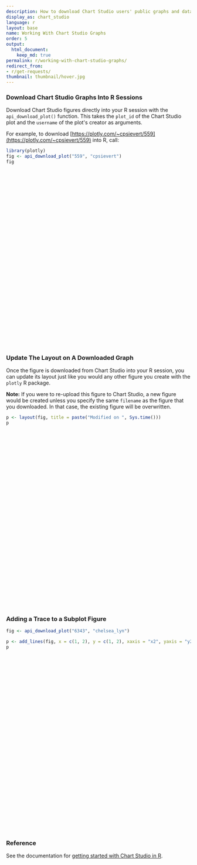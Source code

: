 ```yaml
---
description: How to download Chart Studio users' public graphs and data into an R session.
display_as: chart_studio
language: r
layout: base
name: Working With Chart Studio Graphs
order: 5
output:
  html_document:
    keep_md: true
permalink: r/working-with-chart-studio-graphs/
redirect_from:
- r/get-requests/
thumbnail: thumbnail/hover.jpg
---
```



### Download Chart Studio Graphs Into R Sessions

Download Chart Studio figures directly into your R session with the `api_download_plot()` function. This takes the `plot_id` of the Chart Studio plot and the `username` of the plot's creator as arguments.

For example, to download [https://plotly.com/~cpsievert/559](https://plotly.com/~cpsievert/559) into R, call:


```r
library(plotly)
fig <- api_download_plot("559", "cpsievert")
fig
```

<!--html_preserve--><div id="htmlwidget-47bdaf4e5e795eca6966" style="width:672px;height:480px;" class="plotly html-widget"></div>
<script type="application/json" data-for="htmlwidget-47bdaf4e5e795eca6966">{"x":{"data":[{"name":"1","x":["1967-06-30","1967-07-31","1967-08-31","1967-09-30","1967-10-31","1967-11-30","1967-12-31","1968-01-31","1968-02-29","1968-03-31","1968-04-30","1968-05-31","1968-06-30","1968-07-31","1968-08-31","1968-09-30","1968-10-31","1968-11-30","1968-12-31","1969-01-31","1969-02-28","1969-03-31","1969-04-30","1969-05-31","1969-06-30","1969-07-31","1969-08-31","1969-09-30","1969-10-31","1969-11-30","1969-12-31","1970-01-31","1970-02-28","1970-03-31","1970-04-30","1970-05-31","1970-06-30","1970-07-31","1970-08-31","1970-09-30","1970-10-31","1970-11-30","1970-12-31","1971-01-31","1971-02-28","1971-03-31","1971-04-30","1971-05-31","1971-06-30","1971-07-31","1971-08-31","1971-09-30","1971-10-31","1971-11-30","1971-12-31","1972-01-31","1972-02-29","1972-03-31","1972-04-30","1972-05-31","1972-06-30","1972-07-31","1972-08-31","1972-09-30","1972-10-31","1972-11-30","1972-12-31","1973-01-31","1973-02-28","1973-03-31","1973-04-30","1973-05-31","1973-06-30","1973-07-31","1973-08-31","1973-09-30","1973-10-31","1973-11-30","1973-12-31","1974-01-31","1974-02-28","1974-03-31","1974-04-30","1974-05-31","1974-06-30","1974-07-31","1974-08-31","1974-09-30","1974-10-31","1974-11-30","1974-12-31","1975-01-31","1975-02-28","1975-03-31","1975-04-30","1975-05-31","1975-06-30","1975-07-31","1975-08-31","1975-09-30","1975-10-31","1975-11-30","1975-12-31","1976-01-31","1976-02-29","1976-03-31","1976-04-30","1976-05-31","1976-06-30","1976-07-31","1976-08-31","1976-09-30","1976-10-31","1976-11-30","1976-12-31","1977-01-31","1977-02-28","1977-03-31","1977-04-30","1977-05-31","1977-06-30","1977-07-31","1977-08-31","1977-09-30","1977-10-31","1977-11-30","1977-12-31","1978-01-31","1978-02-28","1978-03-31","1978-04-30","1978-05-31","1978-06-30","1978-07-31","1978-08-31","1978-09-30","1978-10-31","1978-11-30","1978-12-31","1979-01-31","1979-02-28","1979-03-31","1979-04-30","1979-05-31","1979-06-30","1979-07-31","1979-08-31","1979-09-30","1979-10-31","1979-11-30","1979-12-31","1980-01-31","1980-02-29","1980-03-31","1980-04-30","1980-05-31","1980-06-30","1980-07-31","1980-08-31","1980-09-30","1980-10-31","1980-11-30","1980-12-31","1981-01-31","1981-02-28","1981-03-31","1981-04-30","1981-05-31","1981-06-30","1981-07-31","1981-08-31","1981-09-30","1981-10-31","1981-11-30","1981-12-31","1982-01-31","1982-02-28","1982-03-31","1982-04-30","1982-05-31","1982-06-30","1982-07-31","1982-08-31","1982-09-30","1982-10-31","1982-11-30","1982-12-31","1983-01-31","1983-02-28","1983-03-31","1983-04-30","1983-05-31","1983-06-30","1983-07-31","1983-08-31","1983-09-30","1983-10-31","1983-11-30","1983-12-31","1984-01-31","1984-02-29","1984-03-31","1984-04-30","1984-05-31","1984-06-30","1984-07-31","1984-08-31","1984-09-30","1984-10-31","1984-11-30","1984-12-31","1985-01-31","1985-02-28","1985-03-31","1985-04-30","1985-05-31","1985-06-30","1985-07-31","1985-08-31","1985-09-30","1985-10-31","1985-11-30","1985-12-31","1986-01-31","1986-02-28","1986-03-31","1986-04-30","1986-05-31","1986-06-30","1986-07-31","1986-08-31","1986-09-30","1986-10-31","1986-11-30","1986-12-31","1987-01-31","1987-02-28","1987-03-31","1987-04-30","1987-05-31","1987-06-30","1987-07-31","1987-08-31","1987-09-30","1987-10-31","1987-11-30","1987-12-31","1988-01-31","1988-02-29","1988-03-31","1988-04-30","1988-05-31","1988-06-30","1988-07-31","1988-08-31","1988-09-30","1988-10-31","1988-11-30","1988-12-31","1989-01-31","1989-02-28","1989-03-31","1989-04-30","1989-05-31","1989-06-30","1989-07-31","1989-08-31","1989-09-30","1989-10-31","1989-11-30","1989-12-31","1990-01-31","1990-02-28","1990-03-31","1990-04-30","1990-05-31","1990-06-30","1990-07-31","1990-08-31","1990-09-30","1990-10-31","1990-11-30","1990-12-31","1991-01-31","1991-02-28","1991-03-31","1991-04-30","1991-05-31","1991-06-30","1991-07-31","1991-08-31","1991-09-30","1991-10-31","1991-11-30","1991-12-31","1992-01-31","1992-02-29","1992-03-31","1992-04-30","1992-05-31","1992-06-30","1992-07-31","1992-08-31","1992-09-30","1992-10-31","1992-11-30","1992-12-31","1993-01-31","1993-02-28","1993-03-31","1993-04-30","1993-05-31","1993-06-30","1993-07-31","1993-08-31","1993-09-30","1993-10-31","1993-11-30","1993-12-31","1994-01-31","1994-02-28","1994-03-31","1994-04-30","1994-05-31","1994-06-30","1994-07-31","1994-08-31","1994-09-30","1994-10-31","1994-11-30","1994-12-31","1995-01-31","1995-02-28","1995-03-31","1995-04-30","1995-05-31","1995-06-30","1995-07-31","1995-08-31","1995-09-30","1995-10-31","1995-11-30","1995-12-31","1996-01-31","1996-02-29","1996-03-31","1996-04-30","1996-05-31","1996-06-30","1996-07-31","1996-08-31","1996-09-30","1996-10-31","1996-11-30","1996-12-31","1997-01-31","1997-02-28","1997-03-31","1997-04-30","1997-05-31","1997-06-30","1997-07-31","1997-08-31","1997-09-30","1997-10-31","1997-11-30","1997-12-31","1998-01-31","1998-02-28","1998-03-31","1998-04-30","1998-05-31","1998-06-30","1998-07-31","1998-08-31","1998-09-30","1998-10-31","1998-11-30","1998-12-31","1999-01-31","1999-02-28","1999-03-31","1999-04-30","1999-05-31","1999-06-30","1999-07-31","1999-08-31","1999-09-30","1999-10-31","1999-11-30","1999-12-31","2000-01-31","2000-02-29","2000-03-31","2000-04-30","2000-05-31","2000-06-30","2000-07-31","2000-08-31","2000-09-30","2000-10-31","2000-11-30","2000-12-31","2001-01-31","2001-02-28","2001-03-31","2001-04-30","2001-05-31","2001-06-30","2001-07-31","2001-08-31","2001-09-30","2001-10-31","2001-11-30","2001-12-31","2002-01-31","2002-02-28","2002-03-31","2002-04-30","2002-05-31","2002-06-30","2002-07-31","2002-08-31","2002-09-30","2002-10-31","2002-11-30","2002-12-31","2003-01-31","2003-02-28","2003-03-31","2003-04-30","2003-05-31","2003-06-30","2003-07-31","2003-08-31","2003-09-30","2003-10-31","2003-11-30","2003-12-31","2004-01-31","2004-02-29","2004-03-31","2004-04-30","2004-05-31","2004-06-30","2004-07-31","2004-08-31","2004-09-30","2004-10-31","2004-11-30","2004-12-31","2005-01-31","2005-02-28","2005-03-31","2005-04-30","2005-05-31","2005-06-30","2005-07-31","2005-08-31","2005-09-30","2005-10-31","2005-11-30","2005-12-31","2006-01-31","2006-02-28","2006-03-31","2006-04-30","2006-05-31","2006-06-30","2006-07-31","2006-08-31","2006-09-30","2006-10-31","2006-11-30","2006-12-31","2007-01-31","2007-02-28","2007-03-31"],"y":[4.5,4.7,4.6,4.9,4.7,4.8,5.1,4.5,4.1,4.6,4.4,4.4,4.5,4.2,4.6,4.8,4.4,4.4,4.4,4.9,4,4,4.2,4.4,4.4,4.4,4.7,4.5,4.8,4.6,4.6,4.5,4.6,4.1,4.7,4.9,5.1,5.4,5.2,5.2,5.6,5.9,6.2,6.3,6.4,6.5,6.7,5.7,6.2,6.4,5.8,6.5,6.4,6.2,6.2,6.6,6.6,6.7,6.6,5.4,6.1,6,5.6,5.7,5.7,6.1,5.7,5.2,5.5,5,4.9,5,5.2,4.9,5.4,5.5,5.1,4.7,5,5.1,4.8,5,4.6,5.3,5.7,5,5.3,5.5,5.2,5.7,6.3,7.1,7.2,8.7,9.4,8.8,8.6,9.2,9.2,8.6,9.5,9,9,8.2,8.7,8.2,8.3,7.8,7.7,7.9,7.8,7.7,8.4,8,7.5,7.2,7.2,7.3,7.9,6.2,7.1,7,6.7,6.9,7,6.8,6.5,6.7,6.2,6.1,5.7,6,5.8,5.8,5.6,5.9,5.5,5.6,5.9,5.9,5.9,5.4,5.6,5.6,5.9,4.8,5.5,5.5,5.3,5.7,5.3,5.8,6,5.8,5.7,6.4,7,7.5,7.7,7.5,7.7,7.5,7.4,7.1,7.1,7.4,6.9,6.6,7.1,7.2,6.8,6.8,6.9,6.9,7.1,7.5,7.7,8.1,8.5,9.5,8.5,8.7,9.5,9.7,10,10.2,11.1,9.8,10.4,10.9,12.3,11.3,10.1,9.3,9.3,9.4,9.3,8.7,9.1,8.3,8.3,8.2,9.1,7.5,7.5,7.3,7.6,7.2,7.2,7.3,6.8,7.1,7.1,6.9,6.9,6.6,6.9,7.1,6.9,7.1,7,6.8,6.7,6.9,6.8,6.7,6.8,7,6.9,7.1,7.4,7,7.1,7.1,6.9,6.6,6.6,7.1,6.6,6.5,6.5,6.4,6,6.3,6.2,6,6.2,6.3,6.4,5.9,5.9,5.8,6.1,5.9,5.7,5.6,5.7,5.9,5.6,5.4,5.4,5.4,5.3,5.4,5.6,5,4.9,4.9,4.8,4.9,5.1,5.3,5.1,4.8,5.2,5.2,5.4,5.4,5.6,5.8,5.7,5.9,6,6.2,6.7,6.6,6.4,6.9,7,7.3,6.8,7.2,7.5,7.8,8.1,8.2,8.3,8.5,8.8,8.7,8.6,8.8,8.6,9,9,9.3,8.6,8.5,8.5,8.4,8.1,8.3,8.2,8.2,8.3,8,8.3,8.3,8.6,9.2,9.3,9.1,9.2,9.3,9,8.9,9.2,10,9,8.7,8,8.1,8.3,8.3,9.1,7.9,8.5,8.3,7.9,8.2,8,8.3,8.3,7.8,8.3,8.6,8.6,8.3,8.3,8.4,8.5,8.3,7.7,7.8,7.8,8.1,7.9,8.3,8,8,8.3,7.8,8.2,7.7,7.6,7.5,7.4,7,6.8,6.7,6,6.9,6.7,6.8,6.7,5.8,6.6,6.8,6.9,6.8,6.8,6.2,6.5,6.3,5.8,6.5,6,6.1,6.2,5.8,5.8,6.1,6,6.1,5.8,5.7,6,6.3,5.2,6.1,6.1,6,5.8,6.1,6.6,5.9,6.3,6,6.8,6.9,7.2,7.3,7.7,8.2,8.4,8.3,8.4,8.9,9.5,11,8.9,9,9.5,9.6,9.3,9.6,9.6,9.5,9.7,10.2,9.9,11.5,10.3,10.1,10.2,10.4,10.3,10.4,10.6,10.2,10.2,9.5,9.9,10.9,8.9,9.3,9.6,9.5,9.7,9.4,9.4,9.1,9.2,9,9.1,9.2,9,9.2,8.5,8.6,8.4,8.5,8.5,8.9,8.5,8.5,8.5,7.6,8.2,8.4,8.1,8,8.2,7.3,8.1,8.1,8.5,8.7],"showlegend":false,"xaxis":"x","yaxis":"y","frame":null},{"name":"2","x":["1967-06-30","1967-07-31","1967-08-31","1967-09-30","1967-10-31","1967-11-30","1967-12-31","1968-01-31","1968-02-29","1968-03-31","1968-04-30","1968-05-31","1968-06-30","1968-07-31","1968-08-31","1968-09-30","1968-10-31","1968-11-30","1968-12-31","1969-01-31","1969-02-28","1969-03-31","1969-04-30","1969-05-31","1969-06-30","1969-07-31","1969-08-31","1969-09-30","1969-10-31","1969-11-30","1969-12-31","1970-01-31","1970-02-28","1970-03-31","1970-04-30","1970-05-31","1970-06-30","1970-07-31","1970-08-31","1970-09-30","1970-10-31","1970-11-30","1970-12-31","1971-01-31","1971-02-28","1971-03-31","1971-04-30","1971-05-31","1971-06-30","1971-07-31","1971-08-31","1971-09-30","1971-10-31","1971-11-30","1971-12-31","1972-01-31","1972-02-29","1972-03-31","1972-04-30","1972-05-31","1972-06-30","1972-07-31","1972-08-31","1972-09-30","1972-10-31","1972-11-30","1972-12-31","1973-01-31","1973-02-28","1973-03-31","1973-04-30","1973-05-31","1973-06-30","1973-07-31","1973-08-31","1973-09-30","1973-10-31","1973-11-30","1973-12-31","1974-01-31","1974-02-28","1974-03-31","1974-04-30","1974-05-31","1974-06-30","1974-07-31","1974-08-31","1974-09-30","1974-10-31","1974-11-30","1974-12-31","1975-01-31","1975-02-28","1975-03-31","1975-04-30","1975-05-31","1975-06-30","1975-07-31","1975-08-31","1975-09-30","1975-10-31","1975-11-30","1975-12-31","1976-01-31","1976-02-29","1976-03-31","1976-04-30","1976-05-31","1976-06-30","1976-07-31","1976-08-31","1976-09-30","1976-10-31","1976-11-30","1976-12-31","1977-01-31","1977-02-28","1977-03-31","1977-04-30","1977-05-31","1977-06-30","1977-07-31","1977-08-31","1977-09-30","1977-10-31","1977-11-30","1977-12-31","1978-01-31","1978-02-28","1978-03-31","1978-04-30","1978-05-31","1978-06-30","1978-07-31","1978-08-31","1978-09-30","1978-10-31","1978-11-30","1978-12-31","1979-01-31","1979-02-28","1979-03-31","1979-04-30","1979-05-31","1979-06-30","1979-07-31","1979-08-31","1979-09-30","1979-10-31","1979-11-30","1979-12-31","1980-01-31","1980-02-29","1980-03-31","1980-04-30","1980-05-31","1980-06-30","1980-07-31","1980-08-31","1980-09-30","1980-10-31","1980-11-30","1980-12-31","1981-01-31","1981-02-28","1981-03-31","1981-04-30","1981-05-31","1981-06-30","1981-07-31","1981-08-31","1981-09-30","1981-10-31","1981-11-30","1981-12-31","1982-01-31","1982-02-28","1982-03-31","1982-04-30","1982-05-31","1982-06-30","1982-07-31","1982-08-31","1982-09-30","1982-10-31","1982-11-30","1982-12-31","1983-01-31","1983-02-28","1983-03-31","1983-04-30","1983-05-31","1983-06-30","1983-07-31","1983-08-31","1983-09-30","1983-10-31","1983-11-30","1983-12-31","1984-01-31","1984-02-29","1984-03-31","1984-04-30","1984-05-31","1984-06-30","1984-07-31","1984-08-31","1984-09-30","1984-10-31","1984-11-30","1984-12-31","1985-01-31","1985-02-28","1985-03-31","1985-04-30","1985-05-31","1985-06-30","1985-07-31","1985-08-31","1985-09-30","1985-10-31","1985-11-30","1985-12-31","1986-01-31","1986-02-28","1986-03-31","1986-04-30","1986-05-31","1986-06-30","1986-07-31","1986-08-31","1986-09-30","1986-10-31","1986-11-30","1986-12-31","1987-01-31","1987-02-28","1987-03-31","1987-04-30","1987-05-31","1987-06-30","1987-07-31","1987-08-31","1987-09-30","1987-10-31","1987-11-30","1987-12-31","1988-01-31","1988-02-29","1988-03-31","1988-04-30","1988-05-31","1988-06-30","1988-07-31","1988-08-31","1988-09-30","1988-10-31","1988-11-30","1988-12-31","1989-01-31","1989-02-28","1989-03-31","1989-04-30","1989-05-31","1989-06-30","1989-07-31","1989-08-31","1989-09-30","1989-10-31","1989-11-30","1989-12-31","1990-01-31","1990-02-28","1990-03-31","1990-04-30","1990-05-31","1990-06-30","1990-07-31","1990-08-31","1990-09-30","1990-10-31","1990-11-30","1990-12-31","1991-01-31","1991-02-28","1991-03-31","1991-04-30","1991-05-31","1991-06-30","1991-07-31","1991-08-31","1991-09-30","1991-10-31","1991-11-30","1991-12-31","1992-01-31","1992-02-29","1992-03-31","1992-04-30","1992-05-31","1992-06-30","1992-07-31","1992-08-31","1992-09-30","1992-10-31","1992-11-30","1992-12-31","1993-01-31","1993-02-28","1993-03-31","1993-04-30","1993-05-31","1993-06-30","1993-07-31","1993-08-31","1993-09-30","1993-10-31","1993-11-30","1993-12-31","1994-01-31","1994-02-28","1994-03-31","1994-04-30","1994-05-31","1994-06-30","1994-07-31","1994-08-31","1994-09-30","1994-10-31","1994-11-30","1994-12-31","1995-01-31","1995-02-28","1995-03-31","1995-04-30","1995-05-31","1995-06-30","1995-07-31","1995-08-31","1995-09-30","1995-10-31","1995-11-30","1995-12-31","1996-01-31","1996-02-29","1996-03-31","1996-04-30","1996-05-31","1996-06-30","1996-07-31","1996-08-31","1996-09-30","1996-10-31","1996-11-30","1996-12-31","1997-01-31","1997-02-28","1997-03-31","1997-04-30","1997-05-31","1997-06-30","1997-07-31","1997-08-31","1997-09-30","1997-10-31","1997-11-30","1997-12-31","1998-01-31","1998-02-28","1998-03-31","1998-04-30","1998-05-31","1998-06-30","1998-07-31","1998-08-31","1998-09-30","1998-10-31","1998-11-30","1998-12-31","1999-01-31","1999-02-28","1999-03-31","1999-04-30","1999-05-31","1999-06-30","1999-07-31","1999-08-31","1999-09-30","1999-10-31","1999-11-30","1999-12-31","2000-01-31","2000-02-29","2000-03-31","2000-04-30","2000-05-31","2000-06-30","2000-07-31","2000-08-31","2000-09-30","2000-10-31","2000-11-30","2000-12-31","2001-01-31","2001-02-28","2001-03-31","2001-04-30","2001-05-31","2001-06-30","2001-07-31","2001-08-31","2001-09-30","2001-10-31","2001-11-30","2001-12-31","2002-01-31","2002-02-28","2002-03-31","2002-04-30","2002-05-31","2002-06-30","2002-07-31","2002-08-31","2002-09-30","2002-10-31","2002-11-30","2002-12-31","2003-01-31","2003-02-28","2003-03-31","2003-04-30","2003-05-31","2003-06-30","2003-07-31","2003-08-31","2003-09-30","2003-10-31","2003-11-30","2003-12-31","2004-01-31","2004-02-29","2004-03-31","2004-04-30","2004-05-31","2004-06-30","2004-07-31","2004-08-31","2004-09-30","2004-10-31","2004-11-30","2004-12-31","2005-01-31","2005-02-28","2005-03-31","2005-04-30","2005-05-31","2005-06-30","2005-07-31","2005-08-31","2005-09-30","2005-10-31","2005-11-30","2005-12-31","2006-01-31","2006-02-28","2006-03-31","2006-04-30","2006-05-31","2006-06-30","2006-07-31","2006-08-31","2006-09-30","2006-10-31","2006-11-30","2006-12-31","2007-01-31","2007-02-28","2007-03-31"],"y":[4.0884895881769,4.12472893197371,4.1607724921156,4.19546685459264,4.23112488384171,4.26544597276604,4.30071810089901,4.33579397346924,4.36842913028992,4.4031248817608,4.43651428774324,4.47082321557446,4.50383809695886,4.53775983092715,4.57148465236301,4.60393399931504,4.63727106851844,4.66934499223424,4.70229393898192,4.73504550128935,4.76445782189773,4.79683345288376,4.82797650907261,4.8599631011486,4.89072948892936,4.92232667187202,4.9537258164891,4.98392343655018,5.01493261366441,5.04475266667922,5.07537150606734,5.10579183522206,5.13309755824282,5.16313981343757,5.19202369211692,5.22167469313123,5.25017975959243,5.27943913620302,5.30849934869488,5.33643241414911,5.36510044386773,5.39265379846563,5.42092927518774,5.44900511588331,5.4741922687816,5.50188789287863,5.52849976633256,5.55580192097875,5.58203283840448,5.60894115337657,5.63564917843676,5.66130486156822,5.68761848858479,5.71289231704986,5.73881117579953,5.7645292727295,5.78840630182473,5.81373555586768,5.83805631894365,5.86298988219614,5.8869224963475,5.91144456406168,5.93575539419197,5.95908133224395,5.98297791047055,6.00590386377059,6.02938805874688,6.05266339803207,6.07350717063552,6.09638634369716,6.11832994958739,6.14080136508169,6.16235127106162,6.18441679764199,6.20627676893169,6.22723631840567,6.24869321907834,6.26926360440038,6.29031930310941,6.31117182842055,6.32983213697065,6.35029931074534,6.36991413407723,6.38998473157125,6.40921667559284,6.42889256545958,6.44836858232889,6.46702648943796,6.48611061697689,6.50439018053402,6.52308428739597,6.54158090315326,6.55811817744889,6.57624025635683,6.59359104334347,6.61132772725741,6.62830645553374,6.64565961310706,6.66281857997615,6.67923959093342,6.6960178497588,6.71207133776412,6.72847075719918,6.74467836782281,6.75966710780437,6.77550484654908,6.79065040688758,6.8061139625586,6.82089831443228,6.83598955568301,6.85089230409067,6.86513530294992,6.87966855523419,6.89355488138697,6.90772050620125,6.92170002006524,6.93416711284591,6.94779374886403,6.96080494267036,6.97406857690146,6.98663849093936,6.99925994632549,7.0115143010866,7.02302989907348,7.03458072295775,7.04542756596005,7.05629982708637,7.06683681338396,7.07607127917865,7.085987976969,7.09528331390965,7.10458325526916,7.11329381249557,7.12200196554316,7.13041894225096,7.1382932386056,7.14615608383654,7.1535062052711,7.16083988714408,7.16791421847356,7.174086383485,7.18068492736623,7.1868414376529,7.19297262450329,7.19868893514022,7.20437773307866,7.20985127896257,7.21494938390696,7.22001819771399,7.2247367078028,7.22942575765185,7.23393138124263,7.23798597457588,7.24215489805555,7.24603265087945,7.24988402604168,7.25346655539011,7.2570253503538,7.26044502555993,7.26362800180652,7.26679275364918,7.26974111121445,7.27267590781253,7.27550341044934,7.27797042606604,7.2806115392659,7.28308305604482,7.28555602032723,7.28787689369517,7.29020667717902,7.29247326519055,7.2946126406359,7.29677370468394,7.29882304151247,7.30090354971592,7.30295268824332,7.30478192385236,7.30678917400183,7.30871956495776,7.31070806558975,7.31234869497849,7.3134636878702,7.31400980017018,7.31401659976371,7.31350515900201,7.3125282110874,7.31104124520389,7.3090899562451,7.30694602756764,7.3041695553505,7.30109889285117,7.29754994828137,7.29377142283101,7.2895320338484,7.28497319887214,7.28027722186873,7.27515165674961,7.2699469221595,7.26433665483737,7.25851149903805,7.25288638605614,7.24670549882087,7.24057838677455,7.23411719482575,7.22775851109208,7.22109904236962,7.21437024563404,7.20781245126959,7.2010090920303,7.19441883134283,7.18762293753967,7.18086227323986,7.17480376873924,7.16816868254041,7.16183951807071,7.15541495007717,7.14932920384155,7.14319718199315,7.13724526672973,7.1316767881055,7.12614113325716,7.12101517823133,7.11597781173795,7.111225109346,7.10719464221691,7.10304224829003,7.09935318420552,7.09590213140274,7.09293147547375,7.09026379173493,7.08802564917917,7.08628863910371,7.08495757988186,7.08413808332624,7.08379613537814,7.08398828612956,7.08463853232666,7.08590572190725,7.0876989110165,7.08976914095922,7.09162848784462,7.09340645077177,7.09504433481441,7.09650137397736,7.09788024684488,7.09909729941971,7.10023921118024,7.10126915033767,7.10213631684351,7.10296571238966,7.10367759873351,7.10432497760472,7.10487138816708,7.10535880043149,7.10577336844534,7.10611056971369,7.10639842696119,7.10662367429507,7.10680687084434,7.10694532942446,7.10703667240095,7.10710571764134,7.10714562252747,7.10716459002516,7.10716670196745,7.10715764179057,7.10714278829591,7.1071282617813,7.10711863645252,7.10711983884108,7.10713749174631,7.10717745761516,7.10723747114014,7.10733563673486,7.10746756402789,7.10764759081215,7.10786940799898,7.1081533460409,7.10849854169782,7.10889629126486,7.1093786540199,7.10991981532776,7.11056139524904,7.11129233906672,7.11203409341382,7.11295085002298,7.11393880358751,7.11506936031844,7.11627488661442,7.11764129353525,7.11913600900385,7.12071003851715,7.1224738600161,7.12431898410786,7.1263739617053,7.12858535413191,7.13080072412899,7.13333103249069,7.13594450407804,7.13880764258443,7.14172416614753,7.14488713153504,7.14820036686713,7.15154846696204,7.15515326035625,7.15878086055004,7.16267172941985,7.16670587981505,7.17047160430324,7.17477453987169,7.1790711945977,7.18364663399317,7.18820434923572,7.19304680987168,7.19802286873324,7.20296427919185,7.2081990904749,7.21338825363826,7.2188763347563,7.22449102568073,7.22967000546495,7.2355217515168,7.24130138140064,7.24739282563889,7.25340176864513,7.25972742848327,7.266170014828,7.27251477173454,7.27918330486016,7.28574406707731,7.29263306439729,7.29963199980467,7.30604693523021,7.31325119571917,7.32032383684508,7.32773498987983,7.33500519673399,7.34261775972802,7.35033057750963,7.35788871694835,7.36579467587024,7.37353707322542,7.38163069070106,7.3898175745451,7.39755945272218,7.40592282968818,7.41410127925038,7.42263865324308,7.43098283416024,7.43968872259314,7.44847814841869,7.45706224942295,7.46601192086969,7.47474844541711,7.48385287989853,7.49303386335341,7.50139098223067,7.51071374374381,7.51980475626747,7.52929811318121,7.53860728275806,7.54835106883616,7.55821936654811,7.5678861345739,7.57799401664826,7.58788916119806,7.59822943705963,7.60868505903553,7.61822644437452,7.62889646544795,7.63932700276108,7.65021161800115,7.66084634777787,7.67193836660937,7.68313303161963,7.69406256207625,7.70545378587601,7.71657005520543,7.72815064721949,7.73982471989278,7.75044784752046,7.76229470439289,7.7738432962343,7.78586172170044,7.79757286835422,7.80975567183889,7.82201925604723,7.83396240561187,7.84637952303679,7.85846777382303,7.87103123388933,7.88366630915977,7.89554940696766,7.90831781677441,7.92073735817265,7.93363419312192,7.94617453760556,7.95919260712216,7.97226953200198,7.98497890957877,7.99816622422397,8.01097895129539,8.02426946513077,8.03760966880986,8.04970004981882,8.06312969388684,8.07616832058327,8.08968336422089,8.10280115635152,8.11639440898355,8.13002465152372,8.14324867897846,8.15694628571109,8.17023202500925,8.18398980535915,8.19777541009765,8.21024929501262,8.22408272524167,8.23749129391349,8.2513877564521,8.26489463994267,8.27891286524467,8.29299367428366,8.30668029878782,8.32088564235088,8.33469367339342,8.34902538927839,8.36342203146286,8.37648165055004,8.39100317344484,8.40511938576141,8.41977183028098,8.43401563020111,8.44880083414328,8.46365421028857,8.4780938013436,8.49308270867217,8.50765434819384,8.52278062450352,8.53797741557885,8.55225802648061,8.56759264609155,8.58250106174005,8.59797762976278,8.61302430409906,8.62864465833142,8.64433878854393,8.65959734810936,8.67543803629217,8.69083931540846,8.70682839935942,8.72289360185305,8.73746992764284,8.75368131221284,8.7694435310439,8.78580786068489,8.801718980132,8.81823809264182,8.83483656959794,8.85097562439551,8.86773165598114,8.88402407225782,8.90093949627079,8.91793662729259,8.93335949838465,8.9505134475958,8.96719314672115,8.98451103766251,9.00135027933216,9.01883394980154,9.03640257318337,9.05348580032479,9.07122297499532,9.08847020554412,9.1063777693012,9.12437262853326,9.14070147689853,9.15886379043295],"showlegend":false,"xaxis":"x","yaxis":"y","frame":null}],"layout":{"1":[[],{"env":{},"args":{}}],"font":{"env":{},"args":{}},"family":"Courier New, monospace","xaxis":{"domain":[0,1],"automargin":true,"type":"category","categoryorder":"array","categoryarray":["1967-06-30","1967-07-31","1967-08-31","1967-09-30","1967-10-31","1967-11-30","1967-12-31","1968-01-31","1968-02-29","1968-03-31","1968-04-30","1968-05-31","1968-06-30","1968-07-31","1968-08-31","1968-09-30","1968-10-31","1968-11-30","1968-12-31","1969-01-31","1969-02-28","1969-03-31","1969-04-30","1969-05-31","1969-06-30","1969-07-31","1969-08-31","1969-09-30","1969-10-31","1969-11-30","1969-12-31","1970-01-31","1970-02-28","1970-03-31","1970-04-30","1970-05-31","1970-06-30","1970-07-31","1970-08-31","1970-09-30","1970-10-31","1970-11-30","1970-12-31","1971-01-31","1971-02-28","1971-03-31","1971-04-30","1971-05-31","1971-06-30","1971-07-31","1971-08-31","1971-09-30","1971-10-31","1971-11-30","1971-12-31","1972-01-31","1972-02-29","1972-03-31","1972-04-30","1972-05-31","1972-06-30","1972-07-31","1972-08-31","1972-09-30","1972-10-31","1972-11-30","1972-12-31","1973-01-31","1973-02-28","1973-03-31","1973-04-30","1973-05-31","1973-06-30","1973-07-31","1973-08-31","1973-09-30","1973-10-31","1973-11-30","1973-12-31","1974-01-31","1974-02-28","1974-03-31","1974-04-30","1974-05-31","1974-06-30","1974-07-31","1974-08-31","1974-09-30","1974-10-31","1974-11-30","1974-12-31","1975-01-31","1975-02-28","1975-03-31","1975-04-30","1975-05-31","1975-06-30","1975-07-31","1975-08-31","1975-09-30","1975-10-31","1975-11-30","1975-12-31","1976-01-31","1976-02-29","1976-03-31","1976-04-30","1976-05-31","1976-06-30","1976-07-31","1976-08-31","1976-09-30","1976-10-31","1976-11-30","1976-12-31","1977-01-31","1977-02-28","1977-03-31","1977-04-30","1977-05-31","1977-06-30","1977-07-31","1977-08-31","1977-09-30","1977-10-31","1977-11-30","1977-12-31","1978-01-31","1978-02-28","1978-03-31","1978-04-30","1978-05-31","1978-06-30","1978-07-31","1978-08-31","1978-09-30","1978-10-31","1978-11-30","1978-12-31","1979-01-31","1979-02-28","1979-03-31","1979-04-30","1979-05-31","1979-06-30","1979-07-31","1979-08-31","1979-09-30","1979-10-31","1979-11-30","1979-12-31","1980-01-31","1980-02-29","1980-03-31","1980-04-30","1980-05-31","1980-06-30","1980-07-31","1980-08-31","1980-09-30","1980-10-31","1980-11-30","1980-12-31","1981-01-31","1981-02-28","1981-03-31","1981-04-30","1981-05-31","1981-06-30","1981-07-31","1981-08-31","1981-09-30","1981-10-31","1981-11-30","1981-12-31","1982-01-31","1982-02-28","1982-03-31","1982-04-30","1982-05-31","1982-06-30","1982-07-31","1982-08-31","1982-09-30","1982-10-31","1982-11-30","1982-12-31","1983-01-31","1983-02-28","1983-03-31","1983-04-30","1983-05-31","1983-06-30","1983-07-31","1983-08-31","1983-09-30","1983-10-31","1983-11-30","1983-12-31","1984-01-31","1984-02-29","1984-03-31","1984-04-30","1984-05-31","1984-06-30","1984-07-31","1984-08-31","1984-09-30","1984-10-31","1984-11-30","1984-12-31","1985-01-31","1985-02-28","1985-03-31","1985-04-30","1985-05-31","1985-06-30","1985-07-31","1985-08-31","1985-09-30","1985-10-31","1985-11-30","1985-12-31","1986-01-31","1986-02-28","1986-03-31","1986-04-30","1986-05-31","1986-06-30","1986-07-31","1986-08-31","1986-09-30","1986-10-31","1986-11-30","1986-12-31","1987-01-31","1987-02-28","1987-03-31","1987-04-30","1987-05-31","1987-06-30","1987-07-31","1987-08-31","1987-09-30","1987-10-31","1987-11-30","1987-12-31","1988-01-31","1988-02-29","1988-03-31","1988-04-30","1988-05-31","1988-06-30","1988-07-31","1988-08-31","1988-09-30","1988-10-31","1988-11-30","1988-12-31","1989-01-31","1989-02-28","1989-03-31","1989-04-30","1989-05-31","1989-06-30","1989-07-31","1989-08-31","1989-09-30","1989-10-31","1989-11-30","1989-12-31","1990-01-31","1990-02-28","1990-03-31","1990-04-30","1990-05-31","1990-06-30","1990-07-31","1990-08-31","1990-09-30","1990-10-31","1990-11-30","1990-12-31","1991-01-31","1991-02-28","1991-03-31","1991-04-30","1991-05-31","1991-06-30","1991-07-31","1991-08-31","1991-09-30","1991-10-31","1991-11-30","1991-12-31","1992-01-31","1992-02-29","1992-03-31","1992-04-30","1992-05-31","1992-06-30","1992-07-31","1992-08-31","1992-09-30","1992-10-31","1992-11-30","1992-12-31","1993-01-31","1993-02-28","1993-03-31","1993-04-30","1993-05-31","1993-06-30","1993-07-31","1993-08-31","1993-09-30","1993-10-31","1993-11-30","1993-12-31","1994-01-31","1994-02-28","1994-03-31","1994-04-30","1994-05-31","1994-06-30","1994-07-31","1994-08-31","1994-09-30","1994-10-31","1994-11-30","1994-12-31","1995-01-31","1995-02-28","1995-03-31","1995-04-30","1995-05-31","1995-06-30","1995-07-31","1995-08-31","1995-09-30","1995-10-31","1995-11-30","1995-12-31","1996-01-31","1996-02-29","1996-03-31","1996-04-30","1996-05-31","1996-06-30","1996-07-31","1996-08-31","1996-09-30","1996-10-31","1996-11-30","1996-12-31","1997-01-31","1997-02-28","1997-03-31","1997-04-30","1997-05-31","1997-06-30","1997-07-31","1997-08-31","1997-09-30","1997-10-31","1997-11-30","1997-12-31","1998-01-31","1998-02-28","1998-03-31","1998-04-30","1998-05-31","1998-06-30","1998-07-31","1998-08-31","1998-09-30","1998-10-31","1998-11-30","1998-12-31","1999-01-31","1999-02-28","1999-03-31","1999-04-30","1999-05-31","1999-06-30","1999-07-31","1999-08-31","1999-09-30","1999-10-31","1999-11-30","1999-12-31","2000-01-31","2000-02-29","2000-03-31","2000-04-30","2000-05-31","2000-06-30","2000-07-31","2000-08-31","2000-09-30","2000-10-31","2000-11-30","2000-12-31","2001-01-31","2001-02-28","2001-03-31","2001-04-30","2001-05-31","2001-06-30","2001-07-31","2001-08-31","2001-09-30","2001-10-31","2001-11-30","2001-12-31","2002-01-31","2002-02-28","2002-03-31","2002-04-30","2002-05-31","2002-06-30","2002-07-31","2002-08-31","2002-09-30","2002-10-31","2002-11-30","2002-12-31","2003-01-31","2003-02-28","2003-03-31","2003-04-30","2003-05-31","2003-06-30","2003-07-31","2003-08-31","2003-09-30","2003-10-31","2003-11-30","2003-12-31","2004-01-31","2004-02-29","2004-03-31","2004-04-30","2004-05-31","2004-06-30","2004-07-31","2004-08-31","2004-09-30","2004-10-31","2004-11-30","2004-12-31","2005-01-31","2005-02-28","2005-03-31","2005-04-30","2005-05-31","2005-06-30","2005-07-31","2005-08-31","2005-09-30","2005-10-31","2005-11-30","2005-12-31","2006-01-31","2006-02-28","2006-03-31","2006-04-30","2006-05-31","2006-06-30","2006-07-31","2006-08-31","2006-09-30","2006-10-31","2006-11-30","2006-12-31","2007-01-31","2007-02-28","2007-03-31"]},"yaxis":{"domain":[0,1],"automargin":true},"hovermode":"closest","showlegend":false},"attrs":[],"highlight":{"on":"plotly_click","persistent":false,"dynamic":false,"selectize":false,"opacityDim":0.2,"selected":{"opacity":1},"debounce":0},"shinyEvents":["plotly_hover","plotly_click","plotly_selected","plotly_relayout","plotly_brushed","plotly_brushing","plotly_clickannotation","plotly_doubleclick","plotly_deselect","plotly_afterplot","plotly_sunburstclick"],"base_url":"https://plotly.com"},"evals":[],"jsHooks":[]}</script><!--/html_preserve-->

### Update The Layout on A Downloaded Graph

Once the figure is downloaded from Chart Studio into your R session, you can update its layout just like you would any other figure you create with the `plotly` R package. 

**Note:** If you were to re-upload this figure to Chart Studio, a new figure would be created unless you specify the same `filename` as the figure that you downloaded. In that case, the existing figure will be overwritten.


```r
p <- layout(fig, title = paste("Modified on ", Sys.time()))
p
```

<!--html_preserve--><div id="htmlwidget-231482f07f18405bafda" style="width:672px;height:480px;" class="plotly html-widget"></div>
<script type="application/json" data-for="htmlwidget-231482f07f18405bafda">{"x":{"data":[{"name":"1","x":["1967-06-30","1967-07-31","1967-08-31","1967-09-30","1967-10-31","1967-11-30","1967-12-31","1968-01-31","1968-02-29","1968-03-31","1968-04-30","1968-05-31","1968-06-30","1968-07-31","1968-08-31","1968-09-30","1968-10-31","1968-11-30","1968-12-31","1969-01-31","1969-02-28","1969-03-31","1969-04-30","1969-05-31","1969-06-30","1969-07-31","1969-08-31","1969-09-30","1969-10-31","1969-11-30","1969-12-31","1970-01-31","1970-02-28","1970-03-31","1970-04-30","1970-05-31","1970-06-30","1970-07-31","1970-08-31","1970-09-30","1970-10-31","1970-11-30","1970-12-31","1971-01-31","1971-02-28","1971-03-31","1971-04-30","1971-05-31","1971-06-30","1971-07-31","1971-08-31","1971-09-30","1971-10-31","1971-11-30","1971-12-31","1972-01-31","1972-02-29","1972-03-31","1972-04-30","1972-05-31","1972-06-30","1972-07-31","1972-08-31","1972-09-30","1972-10-31","1972-11-30","1972-12-31","1973-01-31","1973-02-28","1973-03-31","1973-04-30","1973-05-31","1973-06-30","1973-07-31","1973-08-31","1973-09-30","1973-10-31","1973-11-30","1973-12-31","1974-01-31","1974-02-28","1974-03-31","1974-04-30","1974-05-31","1974-06-30","1974-07-31","1974-08-31","1974-09-30","1974-10-31","1974-11-30","1974-12-31","1975-01-31","1975-02-28","1975-03-31","1975-04-30","1975-05-31","1975-06-30","1975-07-31","1975-08-31","1975-09-30","1975-10-31","1975-11-30","1975-12-31","1976-01-31","1976-02-29","1976-03-31","1976-04-30","1976-05-31","1976-06-30","1976-07-31","1976-08-31","1976-09-30","1976-10-31","1976-11-30","1976-12-31","1977-01-31","1977-02-28","1977-03-31","1977-04-30","1977-05-31","1977-06-30","1977-07-31","1977-08-31","1977-09-30","1977-10-31","1977-11-30","1977-12-31","1978-01-31","1978-02-28","1978-03-31","1978-04-30","1978-05-31","1978-06-30","1978-07-31","1978-08-31","1978-09-30","1978-10-31","1978-11-30","1978-12-31","1979-01-31","1979-02-28","1979-03-31","1979-04-30","1979-05-31","1979-06-30","1979-07-31","1979-08-31","1979-09-30","1979-10-31","1979-11-30","1979-12-31","1980-01-31","1980-02-29","1980-03-31","1980-04-30","1980-05-31","1980-06-30","1980-07-31","1980-08-31","1980-09-30","1980-10-31","1980-11-30","1980-12-31","1981-01-31","1981-02-28","1981-03-31","1981-04-30","1981-05-31","1981-06-30","1981-07-31","1981-08-31","1981-09-30","1981-10-31","1981-11-30","1981-12-31","1982-01-31","1982-02-28","1982-03-31","1982-04-30","1982-05-31","1982-06-30","1982-07-31","1982-08-31","1982-09-30","1982-10-31","1982-11-30","1982-12-31","1983-01-31","1983-02-28","1983-03-31","1983-04-30","1983-05-31","1983-06-30","1983-07-31","1983-08-31","1983-09-30","1983-10-31","1983-11-30","1983-12-31","1984-01-31","1984-02-29","1984-03-31","1984-04-30","1984-05-31","1984-06-30","1984-07-31","1984-08-31","1984-09-30","1984-10-31","1984-11-30","1984-12-31","1985-01-31","1985-02-28","1985-03-31","1985-04-30","1985-05-31","1985-06-30","1985-07-31","1985-08-31","1985-09-30","1985-10-31","1985-11-30","1985-12-31","1986-01-31","1986-02-28","1986-03-31","1986-04-30","1986-05-31","1986-06-30","1986-07-31","1986-08-31","1986-09-30","1986-10-31","1986-11-30","1986-12-31","1987-01-31","1987-02-28","1987-03-31","1987-04-30","1987-05-31","1987-06-30","1987-07-31","1987-08-31","1987-09-30","1987-10-31","1987-11-30","1987-12-31","1988-01-31","1988-02-29","1988-03-31","1988-04-30","1988-05-31","1988-06-30","1988-07-31","1988-08-31","1988-09-30","1988-10-31","1988-11-30","1988-12-31","1989-01-31","1989-02-28","1989-03-31","1989-04-30","1989-05-31","1989-06-30","1989-07-31","1989-08-31","1989-09-30","1989-10-31","1989-11-30","1989-12-31","1990-01-31","1990-02-28","1990-03-31","1990-04-30","1990-05-31","1990-06-30","1990-07-31","1990-08-31","1990-09-30","1990-10-31","1990-11-30","1990-12-31","1991-01-31","1991-02-28","1991-03-31","1991-04-30","1991-05-31","1991-06-30","1991-07-31","1991-08-31","1991-09-30","1991-10-31","1991-11-30","1991-12-31","1992-01-31","1992-02-29","1992-03-31","1992-04-30","1992-05-31","1992-06-30","1992-07-31","1992-08-31","1992-09-30","1992-10-31","1992-11-30","1992-12-31","1993-01-31","1993-02-28","1993-03-31","1993-04-30","1993-05-31","1993-06-30","1993-07-31","1993-08-31","1993-09-30","1993-10-31","1993-11-30","1993-12-31","1994-01-31","1994-02-28","1994-03-31","1994-04-30","1994-05-31","1994-06-30","1994-07-31","1994-08-31","1994-09-30","1994-10-31","1994-11-30","1994-12-31","1995-01-31","1995-02-28","1995-03-31","1995-04-30","1995-05-31","1995-06-30","1995-07-31","1995-08-31","1995-09-30","1995-10-31","1995-11-30","1995-12-31","1996-01-31","1996-02-29","1996-03-31","1996-04-30","1996-05-31","1996-06-30","1996-07-31","1996-08-31","1996-09-30","1996-10-31","1996-11-30","1996-12-31","1997-01-31","1997-02-28","1997-03-31","1997-04-30","1997-05-31","1997-06-30","1997-07-31","1997-08-31","1997-09-30","1997-10-31","1997-11-30","1997-12-31","1998-01-31","1998-02-28","1998-03-31","1998-04-30","1998-05-31","1998-06-30","1998-07-31","1998-08-31","1998-09-30","1998-10-31","1998-11-30","1998-12-31","1999-01-31","1999-02-28","1999-03-31","1999-04-30","1999-05-31","1999-06-30","1999-07-31","1999-08-31","1999-09-30","1999-10-31","1999-11-30","1999-12-31","2000-01-31","2000-02-29","2000-03-31","2000-04-30","2000-05-31","2000-06-30","2000-07-31","2000-08-31","2000-09-30","2000-10-31","2000-11-30","2000-12-31","2001-01-31","2001-02-28","2001-03-31","2001-04-30","2001-05-31","2001-06-30","2001-07-31","2001-08-31","2001-09-30","2001-10-31","2001-11-30","2001-12-31","2002-01-31","2002-02-28","2002-03-31","2002-04-30","2002-05-31","2002-06-30","2002-07-31","2002-08-31","2002-09-30","2002-10-31","2002-11-30","2002-12-31","2003-01-31","2003-02-28","2003-03-31","2003-04-30","2003-05-31","2003-06-30","2003-07-31","2003-08-31","2003-09-30","2003-10-31","2003-11-30","2003-12-31","2004-01-31","2004-02-29","2004-03-31","2004-04-30","2004-05-31","2004-06-30","2004-07-31","2004-08-31","2004-09-30","2004-10-31","2004-11-30","2004-12-31","2005-01-31","2005-02-28","2005-03-31","2005-04-30","2005-05-31","2005-06-30","2005-07-31","2005-08-31","2005-09-30","2005-10-31","2005-11-30","2005-12-31","2006-01-31","2006-02-28","2006-03-31","2006-04-30","2006-05-31","2006-06-30","2006-07-31","2006-08-31","2006-09-30","2006-10-31","2006-11-30","2006-12-31","2007-01-31","2007-02-28","2007-03-31"],"y":[4.5,4.7,4.6,4.9,4.7,4.8,5.1,4.5,4.1,4.6,4.4,4.4,4.5,4.2,4.6,4.8,4.4,4.4,4.4,4.9,4,4,4.2,4.4,4.4,4.4,4.7,4.5,4.8,4.6,4.6,4.5,4.6,4.1,4.7,4.9,5.1,5.4,5.2,5.2,5.6,5.9,6.2,6.3,6.4,6.5,6.7,5.7,6.2,6.4,5.8,6.5,6.4,6.2,6.2,6.6,6.6,6.7,6.6,5.4,6.1,6,5.6,5.7,5.7,6.1,5.7,5.2,5.5,5,4.9,5,5.2,4.9,5.4,5.5,5.1,4.7,5,5.1,4.8,5,4.6,5.3,5.7,5,5.3,5.5,5.2,5.7,6.3,7.1,7.2,8.7,9.4,8.8,8.6,9.2,9.2,8.6,9.5,9,9,8.2,8.7,8.2,8.3,7.8,7.7,7.9,7.8,7.7,8.4,8,7.5,7.2,7.2,7.3,7.9,6.2,7.1,7,6.7,6.9,7,6.8,6.5,6.7,6.2,6.1,5.7,6,5.8,5.8,5.6,5.9,5.5,5.6,5.9,5.9,5.9,5.4,5.6,5.6,5.9,4.8,5.5,5.5,5.3,5.7,5.3,5.8,6,5.8,5.7,6.4,7,7.5,7.7,7.5,7.7,7.5,7.4,7.1,7.1,7.4,6.9,6.6,7.1,7.2,6.8,6.8,6.9,6.9,7.1,7.5,7.7,8.1,8.5,9.5,8.5,8.7,9.5,9.7,10,10.2,11.1,9.8,10.4,10.9,12.3,11.3,10.1,9.3,9.3,9.4,9.3,8.7,9.1,8.3,8.3,8.2,9.1,7.5,7.5,7.3,7.6,7.2,7.2,7.3,6.8,7.1,7.1,6.9,6.9,6.6,6.9,7.1,6.9,7.1,7,6.8,6.7,6.9,6.8,6.7,6.8,7,6.9,7.1,7.4,7,7.1,7.1,6.9,6.6,6.6,7.1,6.6,6.5,6.5,6.4,6,6.3,6.2,6,6.2,6.3,6.4,5.9,5.9,5.8,6.1,5.9,5.7,5.6,5.7,5.9,5.6,5.4,5.4,5.4,5.3,5.4,5.6,5,4.9,4.9,4.8,4.9,5.1,5.3,5.1,4.8,5.2,5.2,5.4,5.4,5.6,5.8,5.7,5.9,6,6.2,6.7,6.6,6.4,6.9,7,7.3,6.8,7.2,7.5,7.8,8.1,8.2,8.3,8.5,8.8,8.7,8.6,8.8,8.6,9,9,9.3,8.6,8.5,8.5,8.4,8.1,8.3,8.2,8.2,8.3,8,8.3,8.3,8.6,9.2,9.3,9.1,9.2,9.3,9,8.9,9.2,10,9,8.7,8,8.1,8.3,8.3,9.1,7.9,8.5,8.3,7.9,8.2,8,8.3,8.3,7.8,8.3,8.6,8.6,8.3,8.3,8.4,8.5,8.3,7.7,7.8,7.8,8.1,7.9,8.3,8,8,8.3,7.8,8.2,7.7,7.6,7.5,7.4,7,6.8,6.7,6,6.9,6.7,6.8,6.7,5.8,6.6,6.8,6.9,6.8,6.8,6.2,6.5,6.3,5.8,6.5,6,6.1,6.2,5.8,5.8,6.1,6,6.1,5.8,5.7,6,6.3,5.2,6.1,6.1,6,5.8,6.1,6.6,5.9,6.3,6,6.8,6.9,7.2,7.3,7.7,8.2,8.4,8.3,8.4,8.9,9.5,11,8.9,9,9.5,9.6,9.3,9.6,9.6,9.5,9.7,10.2,9.9,11.5,10.3,10.1,10.2,10.4,10.3,10.4,10.6,10.2,10.2,9.5,9.9,10.9,8.9,9.3,9.6,9.5,9.7,9.4,9.4,9.1,9.2,9,9.1,9.2,9,9.2,8.5,8.6,8.4,8.5,8.5,8.9,8.5,8.5,8.5,7.6,8.2,8.4,8.1,8,8.2,7.3,8.1,8.1,8.5,8.7],"showlegend":false,"xaxis":"x","yaxis":"y","frame":null},{"name":"2","x":["1967-06-30","1967-07-31","1967-08-31","1967-09-30","1967-10-31","1967-11-30","1967-12-31","1968-01-31","1968-02-29","1968-03-31","1968-04-30","1968-05-31","1968-06-30","1968-07-31","1968-08-31","1968-09-30","1968-10-31","1968-11-30","1968-12-31","1969-01-31","1969-02-28","1969-03-31","1969-04-30","1969-05-31","1969-06-30","1969-07-31","1969-08-31","1969-09-30","1969-10-31","1969-11-30","1969-12-31","1970-01-31","1970-02-28","1970-03-31","1970-04-30","1970-05-31","1970-06-30","1970-07-31","1970-08-31","1970-09-30","1970-10-31","1970-11-30","1970-12-31","1971-01-31","1971-02-28","1971-03-31","1971-04-30","1971-05-31","1971-06-30","1971-07-31","1971-08-31","1971-09-30","1971-10-31","1971-11-30","1971-12-31","1972-01-31","1972-02-29","1972-03-31","1972-04-30","1972-05-31","1972-06-30","1972-07-31","1972-08-31","1972-09-30","1972-10-31","1972-11-30","1972-12-31","1973-01-31","1973-02-28","1973-03-31","1973-04-30","1973-05-31","1973-06-30","1973-07-31","1973-08-31","1973-09-30","1973-10-31","1973-11-30","1973-12-31","1974-01-31","1974-02-28","1974-03-31","1974-04-30","1974-05-31","1974-06-30","1974-07-31","1974-08-31","1974-09-30","1974-10-31","1974-11-30","1974-12-31","1975-01-31","1975-02-28","1975-03-31","1975-04-30","1975-05-31","1975-06-30","1975-07-31","1975-08-31","1975-09-30","1975-10-31","1975-11-30","1975-12-31","1976-01-31","1976-02-29","1976-03-31","1976-04-30","1976-05-31","1976-06-30","1976-07-31","1976-08-31","1976-09-30","1976-10-31","1976-11-30","1976-12-31","1977-01-31","1977-02-28","1977-03-31","1977-04-30","1977-05-31","1977-06-30","1977-07-31","1977-08-31","1977-09-30","1977-10-31","1977-11-30","1977-12-31","1978-01-31","1978-02-28","1978-03-31","1978-04-30","1978-05-31","1978-06-30","1978-07-31","1978-08-31","1978-09-30","1978-10-31","1978-11-30","1978-12-31","1979-01-31","1979-02-28","1979-03-31","1979-04-30","1979-05-31","1979-06-30","1979-07-31","1979-08-31","1979-09-30","1979-10-31","1979-11-30","1979-12-31","1980-01-31","1980-02-29","1980-03-31","1980-04-30","1980-05-31","1980-06-30","1980-07-31","1980-08-31","1980-09-30","1980-10-31","1980-11-30","1980-12-31","1981-01-31","1981-02-28","1981-03-31","1981-04-30","1981-05-31","1981-06-30","1981-07-31","1981-08-31","1981-09-30","1981-10-31","1981-11-30","1981-12-31","1982-01-31","1982-02-28","1982-03-31","1982-04-30","1982-05-31","1982-06-30","1982-07-31","1982-08-31","1982-09-30","1982-10-31","1982-11-30","1982-12-31","1983-01-31","1983-02-28","1983-03-31","1983-04-30","1983-05-31","1983-06-30","1983-07-31","1983-08-31","1983-09-30","1983-10-31","1983-11-30","1983-12-31","1984-01-31","1984-02-29","1984-03-31","1984-04-30","1984-05-31","1984-06-30","1984-07-31","1984-08-31","1984-09-30","1984-10-31","1984-11-30","1984-12-31","1985-01-31","1985-02-28","1985-03-31","1985-04-30","1985-05-31","1985-06-30","1985-07-31","1985-08-31","1985-09-30","1985-10-31","1985-11-30","1985-12-31","1986-01-31","1986-02-28","1986-03-31","1986-04-30","1986-05-31","1986-06-30","1986-07-31","1986-08-31","1986-09-30","1986-10-31","1986-11-30","1986-12-31","1987-01-31","1987-02-28","1987-03-31","1987-04-30","1987-05-31","1987-06-30","1987-07-31","1987-08-31","1987-09-30","1987-10-31","1987-11-30","1987-12-31","1988-01-31","1988-02-29","1988-03-31","1988-04-30","1988-05-31","1988-06-30","1988-07-31","1988-08-31","1988-09-30","1988-10-31","1988-11-30","1988-12-31","1989-01-31","1989-02-28","1989-03-31","1989-04-30","1989-05-31","1989-06-30","1989-07-31","1989-08-31","1989-09-30","1989-10-31","1989-11-30","1989-12-31","1990-01-31","1990-02-28","1990-03-31","1990-04-30","1990-05-31","1990-06-30","1990-07-31","1990-08-31","1990-09-30","1990-10-31","1990-11-30","1990-12-31","1991-01-31","1991-02-28","1991-03-31","1991-04-30","1991-05-31","1991-06-30","1991-07-31","1991-08-31","1991-09-30","1991-10-31","1991-11-30","1991-12-31","1992-01-31","1992-02-29","1992-03-31","1992-04-30","1992-05-31","1992-06-30","1992-07-31","1992-08-31","1992-09-30","1992-10-31","1992-11-30","1992-12-31","1993-01-31","1993-02-28","1993-03-31","1993-04-30","1993-05-31","1993-06-30","1993-07-31","1993-08-31","1993-09-30","1993-10-31","1993-11-30","1993-12-31","1994-01-31","1994-02-28","1994-03-31","1994-04-30","1994-05-31","1994-06-30","1994-07-31","1994-08-31","1994-09-30","1994-10-31","1994-11-30","1994-12-31","1995-01-31","1995-02-28","1995-03-31","1995-04-30","1995-05-31","1995-06-30","1995-07-31","1995-08-31","1995-09-30","1995-10-31","1995-11-30","1995-12-31","1996-01-31","1996-02-29","1996-03-31","1996-04-30","1996-05-31","1996-06-30","1996-07-31","1996-08-31","1996-09-30","1996-10-31","1996-11-30","1996-12-31","1997-01-31","1997-02-28","1997-03-31","1997-04-30","1997-05-31","1997-06-30","1997-07-31","1997-08-31","1997-09-30","1997-10-31","1997-11-30","1997-12-31","1998-01-31","1998-02-28","1998-03-31","1998-04-30","1998-05-31","1998-06-30","1998-07-31","1998-08-31","1998-09-30","1998-10-31","1998-11-30","1998-12-31","1999-01-31","1999-02-28","1999-03-31","1999-04-30","1999-05-31","1999-06-30","1999-07-31","1999-08-31","1999-09-30","1999-10-31","1999-11-30","1999-12-31","2000-01-31","2000-02-29","2000-03-31","2000-04-30","2000-05-31","2000-06-30","2000-07-31","2000-08-31","2000-09-30","2000-10-31","2000-11-30","2000-12-31","2001-01-31","2001-02-28","2001-03-31","2001-04-30","2001-05-31","2001-06-30","2001-07-31","2001-08-31","2001-09-30","2001-10-31","2001-11-30","2001-12-31","2002-01-31","2002-02-28","2002-03-31","2002-04-30","2002-05-31","2002-06-30","2002-07-31","2002-08-31","2002-09-30","2002-10-31","2002-11-30","2002-12-31","2003-01-31","2003-02-28","2003-03-31","2003-04-30","2003-05-31","2003-06-30","2003-07-31","2003-08-31","2003-09-30","2003-10-31","2003-11-30","2003-12-31","2004-01-31","2004-02-29","2004-03-31","2004-04-30","2004-05-31","2004-06-30","2004-07-31","2004-08-31","2004-09-30","2004-10-31","2004-11-30","2004-12-31","2005-01-31","2005-02-28","2005-03-31","2005-04-30","2005-05-31","2005-06-30","2005-07-31","2005-08-31","2005-09-30","2005-10-31","2005-11-30","2005-12-31","2006-01-31","2006-02-28","2006-03-31","2006-04-30","2006-05-31","2006-06-30","2006-07-31","2006-08-31","2006-09-30","2006-10-31","2006-11-30","2006-12-31","2007-01-31","2007-02-28","2007-03-31"],"y":[4.0884895881769,4.12472893197371,4.1607724921156,4.19546685459264,4.23112488384171,4.26544597276604,4.30071810089901,4.33579397346924,4.36842913028992,4.4031248817608,4.43651428774324,4.47082321557446,4.50383809695886,4.53775983092715,4.57148465236301,4.60393399931504,4.63727106851844,4.66934499223424,4.70229393898192,4.73504550128935,4.76445782189773,4.79683345288376,4.82797650907261,4.8599631011486,4.89072948892936,4.92232667187202,4.9537258164891,4.98392343655018,5.01493261366441,5.04475266667922,5.07537150606734,5.10579183522206,5.13309755824282,5.16313981343757,5.19202369211692,5.22167469313123,5.25017975959243,5.27943913620302,5.30849934869488,5.33643241414911,5.36510044386773,5.39265379846563,5.42092927518774,5.44900511588331,5.4741922687816,5.50188789287863,5.52849976633256,5.55580192097875,5.58203283840448,5.60894115337657,5.63564917843676,5.66130486156822,5.68761848858479,5.71289231704986,5.73881117579953,5.7645292727295,5.78840630182473,5.81373555586768,5.83805631894365,5.86298988219614,5.8869224963475,5.91144456406168,5.93575539419197,5.95908133224395,5.98297791047055,6.00590386377059,6.02938805874688,6.05266339803207,6.07350717063552,6.09638634369716,6.11832994958739,6.14080136508169,6.16235127106162,6.18441679764199,6.20627676893169,6.22723631840567,6.24869321907834,6.26926360440038,6.29031930310941,6.31117182842055,6.32983213697065,6.35029931074534,6.36991413407723,6.38998473157125,6.40921667559284,6.42889256545958,6.44836858232889,6.46702648943796,6.48611061697689,6.50439018053402,6.52308428739597,6.54158090315326,6.55811817744889,6.57624025635683,6.59359104334347,6.61132772725741,6.62830645553374,6.64565961310706,6.66281857997615,6.67923959093342,6.6960178497588,6.71207133776412,6.72847075719918,6.74467836782281,6.75966710780437,6.77550484654908,6.79065040688758,6.8061139625586,6.82089831443228,6.83598955568301,6.85089230409067,6.86513530294992,6.87966855523419,6.89355488138697,6.90772050620125,6.92170002006524,6.93416711284591,6.94779374886403,6.96080494267036,6.97406857690146,6.98663849093936,6.99925994632549,7.0115143010866,7.02302989907348,7.03458072295775,7.04542756596005,7.05629982708637,7.06683681338396,7.07607127917865,7.085987976969,7.09528331390965,7.10458325526916,7.11329381249557,7.12200196554316,7.13041894225096,7.1382932386056,7.14615608383654,7.1535062052711,7.16083988714408,7.16791421847356,7.174086383485,7.18068492736623,7.1868414376529,7.19297262450329,7.19868893514022,7.20437773307866,7.20985127896257,7.21494938390696,7.22001819771399,7.2247367078028,7.22942575765185,7.23393138124263,7.23798597457588,7.24215489805555,7.24603265087945,7.24988402604168,7.25346655539011,7.2570253503538,7.26044502555993,7.26362800180652,7.26679275364918,7.26974111121445,7.27267590781253,7.27550341044934,7.27797042606604,7.2806115392659,7.28308305604482,7.28555602032723,7.28787689369517,7.29020667717902,7.29247326519055,7.2946126406359,7.29677370468394,7.29882304151247,7.30090354971592,7.30295268824332,7.30478192385236,7.30678917400183,7.30871956495776,7.31070806558975,7.31234869497849,7.3134636878702,7.31400980017018,7.31401659976371,7.31350515900201,7.3125282110874,7.31104124520389,7.3090899562451,7.30694602756764,7.3041695553505,7.30109889285117,7.29754994828137,7.29377142283101,7.2895320338484,7.28497319887214,7.28027722186873,7.27515165674961,7.2699469221595,7.26433665483737,7.25851149903805,7.25288638605614,7.24670549882087,7.24057838677455,7.23411719482575,7.22775851109208,7.22109904236962,7.21437024563404,7.20781245126959,7.2010090920303,7.19441883134283,7.18762293753967,7.18086227323986,7.17480376873924,7.16816868254041,7.16183951807071,7.15541495007717,7.14932920384155,7.14319718199315,7.13724526672973,7.1316767881055,7.12614113325716,7.12101517823133,7.11597781173795,7.111225109346,7.10719464221691,7.10304224829003,7.09935318420552,7.09590213140274,7.09293147547375,7.09026379173493,7.08802564917917,7.08628863910371,7.08495757988186,7.08413808332624,7.08379613537814,7.08398828612956,7.08463853232666,7.08590572190725,7.0876989110165,7.08976914095922,7.09162848784462,7.09340645077177,7.09504433481441,7.09650137397736,7.09788024684488,7.09909729941971,7.10023921118024,7.10126915033767,7.10213631684351,7.10296571238966,7.10367759873351,7.10432497760472,7.10487138816708,7.10535880043149,7.10577336844534,7.10611056971369,7.10639842696119,7.10662367429507,7.10680687084434,7.10694532942446,7.10703667240095,7.10710571764134,7.10714562252747,7.10716459002516,7.10716670196745,7.10715764179057,7.10714278829591,7.1071282617813,7.10711863645252,7.10711983884108,7.10713749174631,7.10717745761516,7.10723747114014,7.10733563673486,7.10746756402789,7.10764759081215,7.10786940799898,7.1081533460409,7.10849854169782,7.10889629126486,7.1093786540199,7.10991981532776,7.11056139524904,7.11129233906672,7.11203409341382,7.11295085002298,7.11393880358751,7.11506936031844,7.11627488661442,7.11764129353525,7.11913600900385,7.12071003851715,7.1224738600161,7.12431898410786,7.1263739617053,7.12858535413191,7.13080072412899,7.13333103249069,7.13594450407804,7.13880764258443,7.14172416614753,7.14488713153504,7.14820036686713,7.15154846696204,7.15515326035625,7.15878086055004,7.16267172941985,7.16670587981505,7.17047160430324,7.17477453987169,7.1790711945977,7.18364663399317,7.18820434923572,7.19304680987168,7.19802286873324,7.20296427919185,7.2081990904749,7.21338825363826,7.2188763347563,7.22449102568073,7.22967000546495,7.2355217515168,7.24130138140064,7.24739282563889,7.25340176864513,7.25972742848327,7.266170014828,7.27251477173454,7.27918330486016,7.28574406707731,7.29263306439729,7.29963199980467,7.30604693523021,7.31325119571917,7.32032383684508,7.32773498987983,7.33500519673399,7.34261775972802,7.35033057750963,7.35788871694835,7.36579467587024,7.37353707322542,7.38163069070106,7.3898175745451,7.39755945272218,7.40592282968818,7.41410127925038,7.42263865324308,7.43098283416024,7.43968872259314,7.44847814841869,7.45706224942295,7.46601192086969,7.47474844541711,7.48385287989853,7.49303386335341,7.50139098223067,7.51071374374381,7.51980475626747,7.52929811318121,7.53860728275806,7.54835106883616,7.55821936654811,7.5678861345739,7.57799401664826,7.58788916119806,7.59822943705963,7.60868505903553,7.61822644437452,7.62889646544795,7.63932700276108,7.65021161800115,7.66084634777787,7.67193836660937,7.68313303161963,7.69406256207625,7.70545378587601,7.71657005520543,7.72815064721949,7.73982471989278,7.75044784752046,7.76229470439289,7.7738432962343,7.78586172170044,7.79757286835422,7.80975567183889,7.82201925604723,7.83396240561187,7.84637952303679,7.85846777382303,7.87103123388933,7.88366630915977,7.89554940696766,7.90831781677441,7.92073735817265,7.93363419312192,7.94617453760556,7.95919260712216,7.97226953200198,7.98497890957877,7.99816622422397,8.01097895129539,8.02426946513077,8.03760966880986,8.04970004981882,8.06312969388684,8.07616832058327,8.08968336422089,8.10280115635152,8.11639440898355,8.13002465152372,8.14324867897846,8.15694628571109,8.17023202500925,8.18398980535915,8.19777541009765,8.21024929501262,8.22408272524167,8.23749129391349,8.2513877564521,8.26489463994267,8.27891286524467,8.29299367428366,8.30668029878782,8.32088564235088,8.33469367339342,8.34902538927839,8.36342203146286,8.37648165055004,8.39100317344484,8.40511938576141,8.41977183028098,8.43401563020111,8.44880083414328,8.46365421028857,8.4780938013436,8.49308270867217,8.50765434819384,8.52278062450352,8.53797741557885,8.55225802648061,8.56759264609155,8.58250106174005,8.59797762976278,8.61302430409906,8.62864465833142,8.64433878854393,8.65959734810936,8.67543803629217,8.69083931540846,8.70682839935942,8.72289360185305,8.73746992764284,8.75368131221284,8.7694435310439,8.78580786068489,8.801718980132,8.81823809264182,8.83483656959794,8.85097562439551,8.86773165598114,8.88402407225782,8.90093949627079,8.91793662729259,8.93335949838465,8.9505134475958,8.96719314672115,8.98451103766251,9.00135027933216,9.01883394980154,9.03640257318337,9.05348580032479,9.07122297499532,9.08847020554412,9.1063777693012,9.12437262853326,9.14070147689853,9.15886379043295],"showlegend":false,"xaxis":"x","yaxis":"y","frame":null}],"layout":{"1":[[],{"env":{},"args":{}}],"font":{"env":{},"args":{}},"family":"Courier New, monospace","title":"Modified on  2020-01-29 14:24:24","xaxis":{"domain":[0,1],"automargin":true,"type":"category","categoryorder":"array","categoryarray":["1967-06-30","1967-07-31","1967-08-31","1967-09-30","1967-10-31","1967-11-30","1967-12-31","1968-01-31","1968-02-29","1968-03-31","1968-04-30","1968-05-31","1968-06-30","1968-07-31","1968-08-31","1968-09-30","1968-10-31","1968-11-30","1968-12-31","1969-01-31","1969-02-28","1969-03-31","1969-04-30","1969-05-31","1969-06-30","1969-07-31","1969-08-31","1969-09-30","1969-10-31","1969-11-30","1969-12-31","1970-01-31","1970-02-28","1970-03-31","1970-04-30","1970-05-31","1970-06-30","1970-07-31","1970-08-31","1970-09-30","1970-10-31","1970-11-30","1970-12-31","1971-01-31","1971-02-28","1971-03-31","1971-04-30","1971-05-31","1971-06-30","1971-07-31","1971-08-31","1971-09-30","1971-10-31","1971-11-30","1971-12-31","1972-01-31","1972-02-29","1972-03-31","1972-04-30","1972-05-31","1972-06-30","1972-07-31","1972-08-31","1972-09-30","1972-10-31","1972-11-30","1972-12-31","1973-01-31","1973-02-28","1973-03-31","1973-04-30","1973-05-31","1973-06-30","1973-07-31","1973-08-31","1973-09-30","1973-10-31","1973-11-30","1973-12-31","1974-01-31","1974-02-28","1974-03-31","1974-04-30","1974-05-31","1974-06-30","1974-07-31","1974-08-31","1974-09-30","1974-10-31","1974-11-30","1974-12-31","1975-01-31","1975-02-28","1975-03-31","1975-04-30","1975-05-31","1975-06-30","1975-07-31","1975-08-31","1975-09-30","1975-10-31","1975-11-30","1975-12-31","1976-01-31","1976-02-29","1976-03-31","1976-04-30","1976-05-31","1976-06-30","1976-07-31","1976-08-31","1976-09-30","1976-10-31","1976-11-30","1976-12-31","1977-01-31","1977-02-28","1977-03-31","1977-04-30","1977-05-31","1977-06-30","1977-07-31","1977-08-31","1977-09-30","1977-10-31","1977-11-30","1977-12-31","1978-01-31","1978-02-28","1978-03-31","1978-04-30","1978-05-31","1978-06-30","1978-07-31","1978-08-31","1978-09-30","1978-10-31","1978-11-30","1978-12-31","1979-01-31","1979-02-28","1979-03-31","1979-04-30","1979-05-31","1979-06-30","1979-07-31","1979-08-31","1979-09-30","1979-10-31","1979-11-30","1979-12-31","1980-01-31","1980-02-29","1980-03-31","1980-04-30","1980-05-31","1980-06-30","1980-07-31","1980-08-31","1980-09-30","1980-10-31","1980-11-30","1980-12-31","1981-01-31","1981-02-28","1981-03-31","1981-04-30","1981-05-31","1981-06-30","1981-07-31","1981-08-31","1981-09-30","1981-10-31","1981-11-30","1981-12-31","1982-01-31","1982-02-28","1982-03-31","1982-04-30","1982-05-31","1982-06-30","1982-07-31","1982-08-31","1982-09-30","1982-10-31","1982-11-30","1982-12-31","1983-01-31","1983-02-28","1983-03-31","1983-04-30","1983-05-31","1983-06-30","1983-07-31","1983-08-31","1983-09-30","1983-10-31","1983-11-30","1983-12-31","1984-01-31","1984-02-29","1984-03-31","1984-04-30","1984-05-31","1984-06-30","1984-07-31","1984-08-31","1984-09-30","1984-10-31","1984-11-30","1984-12-31","1985-01-31","1985-02-28","1985-03-31","1985-04-30","1985-05-31","1985-06-30","1985-07-31","1985-08-31","1985-09-30","1985-10-31","1985-11-30","1985-12-31","1986-01-31","1986-02-28","1986-03-31","1986-04-30","1986-05-31","1986-06-30","1986-07-31","1986-08-31","1986-09-30","1986-10-31","1986-11-30","1986-12-31","1987-01-31","1987-02-28","1987-03-31","1987-04-30","1987-05-31","1987-06-30","1987-07-31","1987-08-31","1987-09-30","1987-10-31","1987-11-30","1987-12-31","1988-01-31","1988-02-29","1988-03-31","1988-04-30","1988-05-31","1988-06-30","1988-07-31","1988-08-31","1988-09-30","1988-10-31","1988-11-30","1988-12-31","1989-01-31","1989-02-28","1989-03-31","1989-04-30","1989-05-31","1989-06-30","1989-07-31","1989-08-31","1989-09-30","1989-10-31","1989-11-30","1989-12-31","1990-01-31","1990-02-28","1990-03-31","1990-04-30","1990-05-31","1990-06-30","1990-07-31","1990-08-31","1990-09-30","1990-10-31","1990-11-30","1990-12-31","1991-01-31","1991-02-28","1991-03-31","1991-04-30","1991-05-31","1991-06-30","1991-07-31","1991-08-31","1991-09-30","1991-10-31","1991-11-30","1991-12-31","1992-01-31","1992-02-29","1992-03-31","1992-04-30","1992-05-31","1992-06-30","1992-07-31","1992-08-31","1992-09-30","1992-10-31","1992-11-30","1992-12-31","1993-01-31","1993-02-28","1993-03-31","1993-04-30","1993-05-31","1993-06-30","1993-07-31","1993-08-31","1993-09-30","1993-10-31","1993-11-30","1993-12-31","1994-01-31","1994-02-28","1994-03-31","1994-04-30","1994-05-31","1994-06-30","1994-07-31","1994-08-31","1994-09-30","1994-10-31","1994-11-30","1994-12-31","1995-01-31","1995-02-28","1995-03-31","1995-04-30","1995-05-31","1995-06-30","1995-07-31","1995-08-31","1995-09-30","1995-10-31","1995-11-30","1995-12-31","1996-01-31","1996-02-29","1996-03-31","1996-04-30","1996-05-31","1996-06-30","1996-07-31","1996-08-31","1996-09-30","1996-10-31","1996-11-30","1996-12-31","1997-01-31","1997-02-28","1997-03-31","1997-04-30","1997-05-31","1997-06-30","1997-07-31","1997-08-31","1997-09-30","1997-10-31","1997-11-30","1997-12-31","1998-01-31","1998-02-28","1998-03-31","1998-04-30","1998-05-31","1998-06-30","1998-07-31","1998-08-31","1998-09-30","1998-10-31","1998-11-30","1998-12-31","1999-01-31","1999-02-28","1999-03-31","1999-04-30","1999-05-31","1999-06-30","1999-07-31","1999-08-31","1999-09-30","1999-10-31","1999-11-30","1999-12-31","2000-01-31","2000-02-29","2000-03-31","2000-04-30","2000-05-31","2000-06-30","2000-07-31","2000-08-31","2000-09-30","2000-10-31","2000-11-30","2000-12-31","2001-01-31","2001-02-28","2001-03-31","2001-04-30","2001-05-31","2001-06-30","2001-07-31","2001-08-31","2001-09-30","2001-10-31","2001-11-30","2001-12-31","2002-01-31","2002-02-28","2002-03-31","2002-04-30","2002-05-31","2002-06-30","2002-07-31","2002-08-31","2002-09-30","2002-10-31","2002-11-30","2002-12-31","2003-01-31","2003-02-28","2003-03-31","2003-04-30","2003-05-31","2003-06-30","2003-07-31","2003-08-31","2003-09-30","2003-10-31","2003-11-30","2003-12-31","2004-01-31","2004-02-29","2004-03-31","2004-04-30","2004-05-31","2004-06-30","2004-07-31","2004-08-31","2004-09-30","2004-10-31","2004-11-30","2004-12-31","2005-01-31","2005-02-28","2005-03-31","2005-04-30","2005-05-31","2005-06-30","2005-07-31","2005-08-31","2005-09-30","2005-10-31","2005-11-30","2005-12-31","2006-01-31","2006-02-28","2006-03-31","2006-04-30","2006-05-31","2006-06-30","2006-07-31","2006-08-31","2006-09-30","2006-10-31","2006-11-30","2006-12-31","2007-01-31","2007-02-28","2007-03-31"]},"yaxis":{"domain":[0,1],"automargin":true},"hovermode":"closest","showlegend":false},"attrs":[],"highlight":{"on":"plotly_click","persistent":false,"dynamic":false,"selectize":false,"opacityDim":0.2,"selected":{"opacity":1},"debounce":0},"shinyEvents":["plotly_hover","plotly_click","plotly_selected","plotly_relayout","plotly_brushed","plotly_brushing","plotly_clickannotation","plotly_doubleclick","plotly_deselect","plotly_afterplot","plotly_sunburstclick"],"base_url":"https://plotly.com"},"evals":[],"jsHooks":[]}</script><!--/html_preserve-->

### Adding a Trace to a Subplot Figure


```r
fig <- api_download_plot("6343", "chelsea_lyn")

p <- add_lines(fig, x = c(1, 2), y = c(1, 2), xaxis = "x2", yaxis = "y2")
p
```

<!--html_preserve--><div id="htmlwidget-a228a731ba9a93089a69" style="width:672px;height:480px;" class="plotly html-widget"></div>
<script type="application/json" data-for="htmlwidget-a228a731ba9a93089a69">{"x":{"data":[{"type":"scatter","x":[1,2],"y":[1,2],"xaxis":"x","yaxis":"y","inherit":true,"frame":null},{"type":"scatter","x":[1,2],"y":[2,1],"xaxis":"x2","yaxis":"y2","inherit":true,"frame":null},{"x":[1,2],"y":[1,2],"type":"scatter","mode":"lines","xaxis":"x2","yaxis":"y2","marker":{"color":"rgba(31,119,180,1)","line":{"color":"rgba(31,119,180,1)"}},"error_y":{"color":"rgba(31,119,180,1)"},"error_x":{"color":"rgba(31,119,180,1)"},"line":{"color":"rgba(31,119,180,1)"},"frame":null}],"layout":{"title":"Overwrite Subplots","xaxis":{"domain":[0,0.45],"automargin":true,"title":"c(1, 2)","anchor":"y"},"yaxis":{"domain":[0,1],"automargin":true,"title":"c(1, 2)","anchor":"x"},"enclos":{},"xaxis2":{"title":"c(1, 2)","anchor":"y2","domain":[0.55,1]},"yaxis2":{"title":"c(2, 1)","anchor":"x2","domain":[0,1]},"showlegend":false,"hovermode":"closest"},"attrs":[{"x":[1,2],"y":[1,2],"type":"scatter","mode":"lines","xaxis":"x2","yaxis":"y2","inherit":true}],"highlight":{"on":"plotly_click","persistent":false,"dynamic":false,"selectize":false,"opacityDim":0.2,"selected":{"opacity":1},"debounce":0},"shinyEvents":["plotly_hover","plotly_click","plotly_selected","plotly_relayout","plotly_brushed","plotly_brushing","plotly_clickannotation","plotly_doubleclick","plotly_deselect","plotly_afterplot","plotly_sunburstclick"],"base_url":"https://plotly.com"},"evals":[],"jsHooks":[]}</script><!--/html_preserve-->

### Reference

See the documentation for [getting started with Chart Studio in R](https://plotly.com/r/getting-started-with-chart-studio). 
